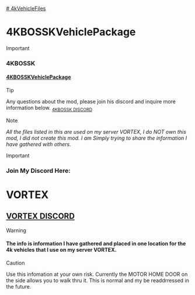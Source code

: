 <ins> # 4kVehicleFiles</ins>

# 4KBOSSKVehiclePackage
>[!IMPORTANT]
> ### 4KBOSSK
> #### [4KBOSSKVehiclePackage](https://steamcommunity.com/sharedfiles/filedetails/?id=3387855369&searchtext=4kboos)

> [!TIP]
> Any questions about the mod, please join his discord and inquire more information below.
> <sub>[4KBOSSK DISCORD](https://discord.gg/U53MFkSCYb)</sub>

> [!NOTE]
> _All the files listed in this are used on my server VORTEX, I do NOT own this mod, I did not create this mod. I am Simply trying to share the information I have gathered with others._


> [!important]
> ### Join My Discord Here:
# VORTEX
## [VORTEX DISCORD](https://discord.gg/HYZXB2fWZ2)
> [!WARNING]
> #### The info is information I have gathered and placed in one location for the 4k vehicles that I use on my server VORTEX.



>[!CAUTION]
> Use this infomation at your own risk.
> Currently the MOTOR HOME DOOR on the side allows you to walk thru it. This is normal and my be readdrressed in the future.
